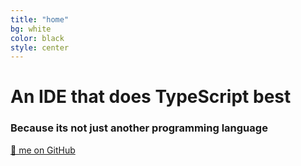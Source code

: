 ```yaml
---
title: "home"
bg: white
color: black
style: center
---
```


# An IDE that does TypeScript best

<span class="fa-stack subtlecircle" style="font-size:100px; background:rgba(255,166,0,0.1)">
  <i class="fa fa-circle fa-stack-2x text-white"></i>
  <i class="fa fa-file-code-o fa-stack-1x text-orange"></i>
</span>

### Because its not just another programming language

<span id="forkongithub">
  <a href="{{ site.source_link }}" class="bg-blue">
    🌟 me on GitHub
  </a>
</span>
